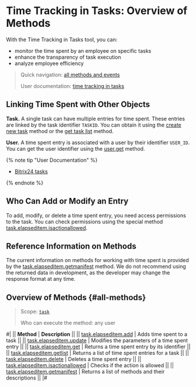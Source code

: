 # Time Tracking in Tasks: Overview of Methods

With the Time Tracking in Tasks tool, you can:
- monitor the time spent by an employee on specific tasks
- enhance the transparency of task execution
- analyze employee efficiency

> Quick navigation: [all methods and events](#all-methods) 
> 
> User documentation: [time tracking in tasks](https://helpdesk.bitrix24.com/open/18009084/) 

## Linking Time Spent with Other Objects

**Task.** A single task can have multiple entries for time spent. These entries are linked by the task identifier `TASKID`. You can obtain it using the [create new task](../tasks-task-add.md) method or the [get task list](../tasks-task-list.md) method.

**User.** A time spent entry is associated with a user by their identifier `USER_ID`. You can get the user identifier using the [user.get](../../user/user-get.md) method.

{% note tip "User Documentation" %}

- [Bitrix24 tasks](https://helpdesk.bitrix24.com/open/18034564/)

{% endnote %}

## Who Can Add or Modify an Entry

To add, modify, or delete a time spent entry, you need access permissions to the task. You can check permissions using the special method [task.elapseditem.isactionallowed](./task-elapsed-item-is-action-allowed.md).

## Reference Information on Methods

The current information on methods for working with time spent is provided by the [task.elapseditem.getmanifest](./task-elapsed-item-get-manifest.md) method. We do not recommend using the returned data in development, as the developer may change the response format at any time.

## Overview of Methods {#all-methods}

> Scope: [`task`](../../scopes/permissions.md)
>
> Who can execute the method: any user

#|
|| **Method** | **Description** ||
|| [task.elapseditem.add](./task-elapsed-item-add.md) | Adds time spent to a task ||
|| [task.elapseditem.update](./task-elapsed-item-update.md) | Modifies the parameters of a time spent entry ||
|| [task.elapseditem.get](./task-elapsed-item-get.md) | Returns a time spent entry by its identifier ||
|| [task.elapseditem.getlist](./task-elapsed-item-get-list.md) | Returns a list of time spent entries for a task ||
|| [task.elapseditem.delete](./task-elapsed-item-delete.md) | Deletes a time spent entry ||
|| [task.elapseditem.isactionallowed](./task-elapsed-item-is-action-allowed.md) | Checks if the action is allowed ||
|| [task.elapseditem.getmanifest](./task-elapsed-item-get-manifest.md) | Returns a list of methods and their descriptions ||
|#